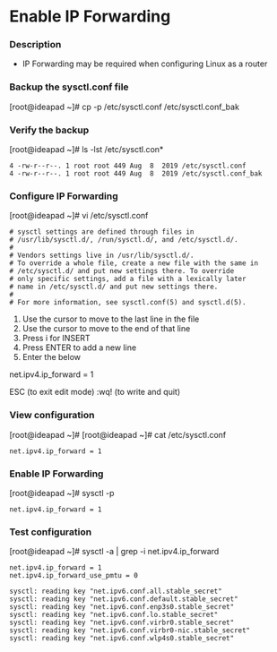 # Enable IP Forwarding

### Description
- IP Forwarding may be required when configuring Linux as a router

### Backup the sysctl.conf file
[root@ideapad ~]# cp -p /etc/sysctl.conf /etc/sysctl.conf_bak

### Verify the backup
[root@ideapad ~]# ls -lst /etc/sysctl.con*
```
4 -rw-r--r--. 1 root root 449 Aug  8  2019 /etc/sysctl.conf
4 -rw-r--r--. 1 root root 449 Aug  8  2019 /etc/sysctl.conf_bak
```
### Configure IP Forwarding
[root@ideapad ~]# vi /etc/sysctl.conf
```
# sysctl settings are defined through files in
# /usr/lib/sysctl.d/, /run/sysctl.d/, and /etc/sysctl.d/.
#
# Vendors settings live in /usr/lib/sysctl.d/.
# To override a whole file, create a new file with the same in
# /etc/sysctl.d/ and put new settings there. To override
# only specific settings, add a file with a lexically later
# name in /etc/sysctl.d/ and put new settings there.
#
# For more information, see sysctl.conf(5) and sysctl.d(5).
```
1. Use the cursor to move to the last line in the file
2. Use the cursor to move to the end of that line
3. Press i for INSERT
4. Press ENTER to add a new line
5. Enter the below

net.ipv4.ip_forward = 1

ESC (to exit edit mode)
:wq! (to write and quit)

### View configuration
[root@ideapad ~]# [root@ideapad ~]# cat /etc/sysctl.conf
```
net.ipv4.ip_forward = 1
```

### Enable IP Forwarding
[root@ideapad ~]# sysctl -p
```
net.ipv4.ip_forward = 1
```

### Test configuration
[root@ideapad ~]# sysctl -a | grep -i net.ipv4.ip_forward
```
net.ipv4.ip_forward = 1
net.ipv4.ip_forward_use_pmtu = 0

sysctl: reading key "net.ipv6.conf.all.stable_secret"
sysctl: reading key "net.ipv6.conf.default.stable_secret"
sysctl: reading key "net.ipv6.conf.enp3s0.stable_secret"
sysctl: reading key "net.ipv6.conf.lo.stable_secret"
sysctl: reading key "net.ipv6.conf.virbr0.stable_secret"
sysctl: reading key "net.ipv6.conf.virbr0-nic.stable_secret"
sysctl: reading key "net.ipv6.conf.wlp4s0.stable_secret"
```